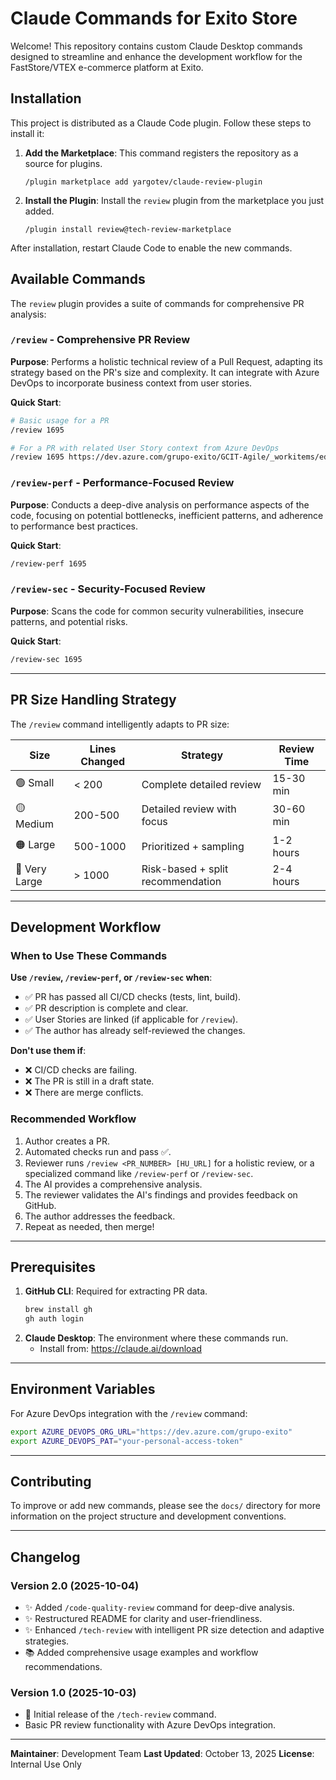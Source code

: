 # Claude Commands for Exito Store

Welcome! This repository contains custom Claude Desktop commands designed to streamline and enhance the development workflow for the FastStore/VTEX e-commerce platform at Exito.

## Installation

This project is distributed as a Claude Code plugin. Follow these steps to install it:

1.  **Add the Marketplace**:
    This command registers the repository as a source for plugins.

    ```shell
    /plugin marketplace add yargotev/claude-review-plugin
    ```

2.  **Install the Plugin**:
    Install the `review` plugin from the marketplace you just added.

    ```shell
    /plugin install review@tech-review-marketplace
    ```

After installation, restart Claude Code to enable the new commands.

## Available Commands

The `review` plugin provides a suite of commands for comprehensive PR analysis:

### `/review` - Comprehensive PR Review

**Purpose**: Performs a holistic technical review of a Pull Request, adapting its strategy based on the PR's size and complexity. It can integrate with Azure DevOps to incorporate business context from user stories.

**Quick Start**:
```bash
# Basic usage for a PR
/review 1695

# For a PR with related User Story context from Azure DevOps
/review 1695 https://dev.azure.com/grupo-exito/GCIT-Agile/_workitems/edit/544232
```

### `/review-perf` - Performance-Focused Review

**Purpose**: Conducts a deep-dive analysis on performance aspects of the code, focusing on potential bottlenecks, inefficient patterns, and adherence to performance best practices.

**Quick Start**:
```bash
/review-perf 1695
```

### `/review-sec` - Security-Focused Review

**Purpose**: Scans the code for common security vulnerabilities, insecure patterns, and potential risks.

**Quick Start**:
```bash
/review-sec 1695
```

---

## PR Size Handling Strategy

The `/review` command intelligently adapts to PR size:

| Size | Lines Changed | Strategy | Review Time |
|------|---------------|----------|-------------|
| 🟢 Small | < 200 | Complete detailed review | 15-30 min |
| 🟡 Medium | 200-500 | Detailed review with focus | 30-60 min |
| 🟠 Large | 500-1000 | Prioritized + sampling | 1-2 hours |
| 🔴 Very Large | > 1000 | Risk-based + split recommendation | 2-4 hours |

---

## Development Workflow

### When to Use These Commands

**Use `/review`, `/review-perf`, or `/review-sec` when**:
- ✅ PR has passed all CI/CD checks (tests, lint, build).
- ✅ PR description is complete and clear.
- ✅ User Stories are linked (if applicable for `/review`).
- ✅ The author has already self-reviewed the changes.

**Don't use them if**:
- ❌ CI/CD checks are failing.
- ❌ The PR is still in a draft state.
- ❌ There are merge conflicts.

### Recommended Workflow

1.  Author creates a PR.
2.  Automated checks run and pass ✅.
3.  Reviewer runs `/review <PR_NUMBER> [HU_URL]` for a holistic review, or a specialized command like `/review-perf` or `/review-sec`.
4.  The AI provides a comprehensive analysis.
5.  The reviewer validates the AI's findings and provides feedback on GitHub.
6.  The author addresses the feedback.
7.  Repeat as needed, then merge!

---

## Prerequisites

1.  **GitHub CLI**: Required for extracting PR data.
    ```bash
    brew install gh
    gh auth login
    ```
2.  **Claude Desktop**: The environment where these commands run.
    - Install from: https://claude.ai/download

---

## Environment Variables

For Azure DevOps integration with the `/review` command:

```bash
export AZURE_DEVOPS_ORG_URL="https://dev.azure.com/grupo-exito"
export AZURE_DEVOPS_PAT="your-personal-access-token"
```

---


## Contributing

To improve or add new commands, please see the `docs/` directory for more information on the project structure and development conventions.

---

## Changelog

### Version 2.0 (2025-10-04)
- ✨ Added `/code-quality-review` command for deep-dive analysis.
- ✨ Restructured README for clarity and user-friendliness.
- ✨ Enhanced `/tech-review` with intelligent PR size detection and adaptive strategies.
- 📚 Added comprehensive usage examples and workflow recommendations.

### Version 1.0 (2025-10-03)
- 🎉 Initial release of the `/tech-review` command.
- Basic PR review functionality with Azure DevOps integration.

---

**Maintainer**: Development Team
**Last Updated**: October 13, 2025
**License**: Internal Use Only